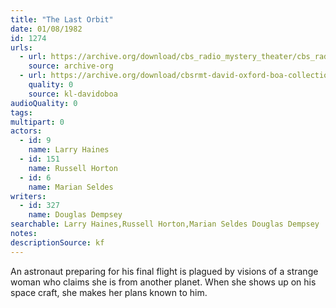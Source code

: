 ```yaml
---
title: "The Last Orbit"
date: 01/08/1982
id: 1274
urls: 
  - url: https://archive.org/download/cbs_radio_mystery_theater/cbs_radio_mystery_theater-1251-1300.zip/cbs_radio_mystery_theater-1251-1300%2Fcbsrmt_1274_the_last_orbit.mp3
    source: archive-org
  - url: https://archive.org/download/cbsrmt-david-oxford-boa-collection/CBSRMT-820108-1274-The-Last-Orbit-(96-44)-[2007]-{BoA}.mp3
    quality: 0
    source: kl-davidoboa
audioQuality: 0
tags: 
multipart: 0
actors:  
  - id: 9
    name: Larry Haines  
  - id: 151
    name: Russell Horton  
  - id: 6
    name: Marian Seldes
writers:  
  - id: 327
    name: Douglas Dempsey
searchable: Larry Haines,Russell Horton,Marian Seldes Douglas Dempsey
notes: 
descriptionSource: kf
---
```

An astronaut preparing for his final flight is plagued by visions of a strange woman who claims she is from another planet. When she shows up on his space craft, she makes her plans known to him.